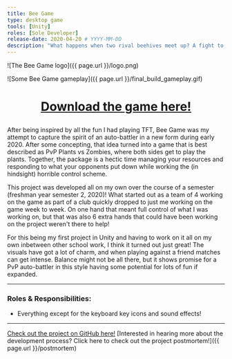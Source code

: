 ```yaml
---
title: Bee Game
type: desktop game
tools: [Unity]
roles: [Sole Developer]
release-date: 2020-04-20 # YYYY-MM-DD
description: "What happens when two rival beehives meet up? A fight to the death of course! In this local 1v1 auto battler, send your bees into battle to out-plan and take down the opposing hive."
---
```


![The Bee Game logo]({{ page.url }}/logo.png)

![Some Bee Game gameplay]({{ page.url }}/final_build_gameplay.gif)  

<h1>
  <p style="text-align: center;">
      <a href="{{ page.url }}/bee-game-executables.zip" download>Download the game here!</a>
  </p>
</h1>

After being inspired by all the fun I had playing TFT, Bee Game was my attempt to capture the spirit of an auto-battler in a new form during early 2020. After some concepting, that idea turned into a game that is best described as PvP Plants vs Zombies, where both sides get to play the plants. Together, the package is a hectic time managing your resources and responding to what your opponents put down while working the (in hindsight) horrible control scheme.  

This project was developed all on my own over the course of a semester (freshman year semester 2, 2020)! What started out as a team of 4 working on the game as part of a club quickly dropped to just me working on the game week to week. On one hand that meant full control of what I was working on, but that was also 6 extra hands that could have been working on the project weren't there to help!  

For this being my first project in Unity and having to work on it all on my own inbetween other school work, I think it turned out just great! The visuals have got a lot of charm, and when playing against a friend matches can get intense. Balance might not be all there, but it shows promise for a PvP auto-battler in this style having some potential for lots of fun if expanded.

---

### Roles & Responsibilities:
* Everything except for the keyboard key icons and sound effects!

---

[Check out the project on GitHub here!](https://github.com/rjmarzec/Bee_Game)
[Interested in hearing more about the development process? Click here to check out the project postmortem!]({{ page.url }}/postmortem)  
